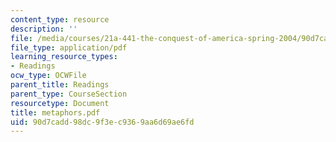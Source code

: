 ```yaml
---
content_type: resource
description: ''
file: /media/courses/21a-441-the-conquest-of-america-spring-2004/90d7cadd98dc9f3ec9369aa6d69ae6fd_metaphors.pdf
file_type: application/pdf
learning_resource_types:
- Readings
ocw_type: OCWFile
parent_title: Readings
parent_type: CourseSection
resourcetype: Document
title: metaphors.pdf
uid: 90d7cadd-98dc-9f3e-c936-9aa6d69ae6fd
---
```

